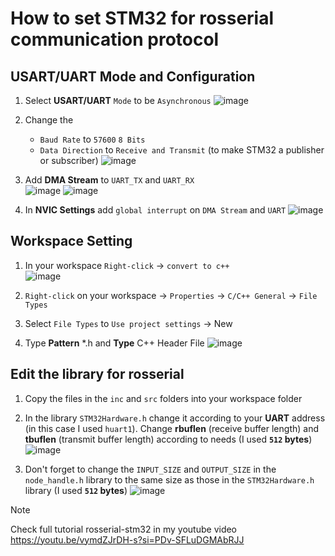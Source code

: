 # How to set STM32 for rosserial communication protocol

## USART/UART Mode and Configuration
1. Select **USART/UART** `Mode` to be `Asynchronous`
![image](https://github.com/dityag/rosserial-stm32/assets/83180280/d348b6c0-ddb4-4fea-a3df-e1fe35768c0f)

2. Change the
   - `Baud Rate` to `57600` `8 Bits`
   - `Data Direction` to `Receive and Transmit` (to make STM32 a publisher or subscriber)
![image](https://github.com/dityag/rosserial-stm32/assets/83180280/5731d469-a642-41db-8695-0a532bbb3961)

3. Add **DMA Stream** to `UART_TX` and `UART_RX`                                             
![image](https://github.com/dityag/rosserial-stm32/assets/83180280/b38a6ba5-9de7-45a2-b8a2-ee786b02e4d9)
![image](https://github.com/dityag/rosserial-stm32/assets/83180280/5333c350-ab0e-4692-b598-03f2d1520c5c)

4. In **NVIC Settings** add `global interrupt` on `DMA Stream` and `UART`
![image](https://github.com/dityag/rosserial-stm32/assets/83180280/e919781a-e5b8-4a22-a82a-df46b2826bf7)

## Workspace Setting
1. In your workspace `Right-click` -> `convert to c++`                           
![image](https://github.com/dityag/rosserial-stm32/assets/83180280/017c5352-c394-4541-a8ac-33b2facec51d)

2. `Right-click` on your workspace -> `Properties` -> `C/C++ General` -> `File Types`
3. Select `File Types` to `Use project settings` -> New
4. Type **Pattern** *.h and **Type** C++ Header File
![image](https://github.com/dityag/rosserial-stm32/assets/83180280/043657cf-2324-4150-b100-041723f67c7a)

## Edit the library for rosserial
1. Copy the files in the `inc` and `src` folders into your workspace folder

2. In the library `STM32Hardware.h` change it according to your **UART** address (in this case I used `huart1`). Change **rbuflen** (receive buffer length) and **tbuflen** (transmit buffer length) according to needs (I used **`512` bytes**)
![image](https://github.com/dityag/rosserial-stm32/assets/83180280/c55632a9-a8b5-4edd-ad92-4136084a472e)

3. Don't forget to change the `INPUT_SIZE` and `OUTPUT_SIZE` in the `node_handle.h` library to the same size as those in the `STM32Hardware.h` library (I used **`512` bytes**)
![image](https://github.com/dityag/rosserial-stm32/assets/83180280/971eb8b5-4558-4355-9169-cd6fcde34596)

> [!NOTE]
> Check full tutorial rosserial-stm32 in my youtube video https://youtu.be/vymdZJrDH-s?si=PDv-SFLuDGMAbRJJ
